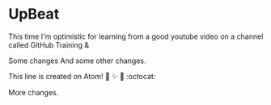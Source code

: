 # UpBeat
This time I'm optimistic for learning from a good youtube video on a channel called GitHub Training &amp;

Some changes
And some other changes.

This line is created on Atom! :pizza: :sparkles: :tada: :octocat:

More changes.
